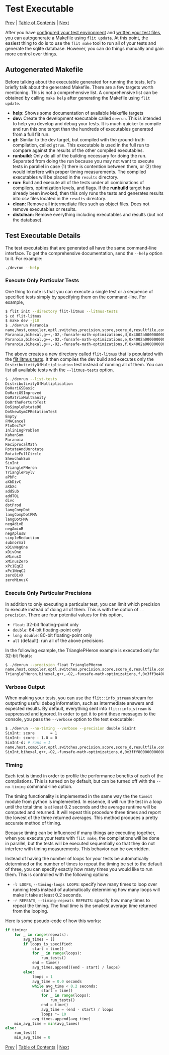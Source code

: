 # Test Executable

[Prev](writing-test-cases.md)
|
[Table of Contents](README.md)
|
[Next](database-structure.md)

After you have [configured your test environment](flit-configuration-file.md)
and [written your test files](writing-test-cases.md), you can autogenerate a
Makefile using `flit update`.  At this point, the easiest thing to do is to use
the `flit make` tool to run all of your tests and generate the sqlite database.
However, you can do things manually and gain more control over things.

## Autogenerated Makefile

Before talking about the executable generated for running the tests, let's
briefly talk about the generated Makefile.  There are a few targets worth
mentioning.  This is not a comprehensive list.  A comprehensive list can be
obtained by calling `make help` after generating the Makefile using `flit
update`.

- **help:** Shows some documentation of available Makefile targets
- **dev:**  Create the development executable called `devrun`.  This is
  intended to help you develop and debug your tests.  It is much quicker to
  compile and run this one target than the hundreds of executables generated
  from a full flit run.
- **gt:** Similar to the dev target, but compiled with the ground-truth
  compilation, called `gtrun`.  This executable is used in the full run to
  compare against the results of the other compiled executables.
- **runbuild:** Only do all of the building necessary for doing the run.
  Separated from doing the run because you may not want to execute tests in
  parallel in case (1) there is contention between them, or (2) they would
  interfere with proper timing measurements.  The compiled executables will be
  placed in the `results` directory.
- **run:** Build and execute all of the tests under all combinations of
  compilers, optimization levels, and flags.  If the **runbuild** target has
  already been invoked, then this only runs the tests and generates results
  into csv files located in the `results` directory.
- **clean:** Remove all intermediate files such as object files.  Does not
  remove executables or results.
- **distclean:** Remove everything including executables and results (but not
  the database).

## Test Executable Details

The test executables that are generated all have the same command-line
interface.  To get the comprehensive documentation, send the `--help` option to
it.  For example:

```bash
./devrun --help
```

### Execute Only Particular Tests

One thing to note is that you can execute a single test or a sequence of
specified tests simply by specifying them on the command-line.  For example,

```bash
$ flit init --directory flit-litmus --litmus-tests
$ cd flit-litmus
$ make dev -j10
$ ./devrun Paranoia
name,host,compiler,optl,switches,precision,score,score_d,resultfile,comparison,comparison_d,file,nanosec
Paranoia,bihexal,g++,-O2,-funsafe-math-optimizations,d,0x4002a000000000000000,10,NULL,NULL,NULL,devrun,1000028414
Paranoia,bihexal,g++,-O2,-funsafe-math-optimizations,e,0x4002a000000000000000,10,NULL,NULL,NULL,devrun,1000030686
Paranoia,bihexal,g++,-O2,-funsafe-math-optimizations,f,0x4002a000000000000000,10,NULL,NULL,NULL,devrun,1000043012
```

The above creates a new directory called `flit-litmus` that is populated with
the [flit litmus tests](litmus-tests.md).  It then compiles the dev build and
executes only the `DistributivityOfMultiplication` test instead of running all
of them.  You can list all available tests with the `--litmus-tests` option.

```bash
$ ./devrun --list-tests
DistributivityOfMultiplication
DoHariGSBasic
DoHariGSImproved
DoMatrixMultSanity
DoOrthoPerturbTest
DoSimpleRotate90
DoSkewSymCPRotationTest
Empty
FMACancel
FtoDecToF
InliningProblem
KahanSum
Paranoia
ReciprocalMath
RotateAndUnrotate
RotateFullCircle
ShewchukSum
SinInt
TrianglePHeron
TrianglePSylv
aPbPc
aXbDivC
aXbXc
addSub
addTOL
divc
dotProd
langCompDot
langCompDotFMA
langDotFMA
negAdivB
negAminB
negAplusB
simpleReduction
subnormal
xDivNegOne
xDivOne
xMinusX
xMinusZero
xPc1EqC2
xPc1NeqC2
zeroDivX
zeroMinusX
```

### Execute Only Particular Precisions

In addition to only executing a particular test, you can limit which precision to execute instead of doing all of them.  This is with the option of `--precision`.  There are four potential values for this option,

- `float`: 32-bit floating-point only
- `double`: 64-bit floating-point only
- `long double`: 80-bit floating-point only
- `all` (default): run all of the above precisions

In the following example, the TrianglePHeron example is executed only for 32-bit floats:

```bash
$ ./devrun --precision float TrianglePHeron
name,host,compiler,optl,switches,precision,score,score_d,resultfile,comparison,comparison_d,file,nanosec
TrianglePHeron,bihexal,g++,-O2,-funsafe-math-optimizations,f,0x3ff3e400000000000000,0.00043487548828125,NULL,NULL,NULL,devrun,6137
```

### Verbose Output

When making your tests, you can use the `flit::info_stream` stream for
outputting useful debug information, such as intermediate answers and expected
results.  By default, everything sent into `flit::info_stream` is suppressed
and ignored.  In order to get it to print these messages to the console, you
pass the `--verbose` option to the test executable:

```bash
$ ./devrun --no-timing --verbose --precision double SinInt
SinInt: score       = 1
SinInt: score - 1.0 = 0
SinInt-d: # runs = 1
name,host,compiler,optl,switches,precision,score,score_d,resultfile,comparison,comparison_d,file,nanosec
SinInt,bihexal,g++,-O2,-funsafe-math-optimizations,d,0x3fff8000000000000000,1,NULL,NULL,NULL,devrun,0
```

### Timing

Each test is timed in order to profile the performance benefits of each of the
compilations.  This is turned on by default, but can be turned off with the
`--no-timing` command-line option.

The timing functionality is implemented in the same way the the `timeit` module
from python is implemented.  In essence, it will run the test in a loop until
the total time is at least 0.2 seconds and the average runtime will be computed
and returned.  It will repeat this procedure three times and report the lowest
of the three returned averages.  This method produces a pretty accurate method
of timing.

Because timing can be influenced if many things are executing together, when
you execute your tests with `flit make`, the compilations will be done in
parallel, but the tests will be executed sequentially so that they do not
interfere with timing measurements.  This behavior can be overridden.

Instead of having the number of loops for your tests be automatically
determined or the number of times to repeat the timing be set to the default of
three, you can specify exactly how many times you would like to run them.  This
is controlled with the following options:

- `-l LOOPS`, `--timing-loops LOOPS`: specify how many times to loop over
  running tests instead of automatically determining how many loops will make
  it take at least 0.2 seconds.
- `-r REPEATS`, `--timing-repeats REPEATS`: specify how many times to repeat
  the timing.  The final time is the smallest average time returned from the
  looping.

Here is some pseudo-code of how this works:

```python
if timing:
    for _ in range(repeats):
        avg_times = []
        if loops_is_specified:
            start = time()
            for _ in range(loops):
                run_tests()
            end = time()
            avg_times.append((end - start) / loops)
        else:
            loops = 1
            avg_time = 0.0 seconds
            while avg_time < 0.2 seconds:
                start = time()
                for _ in range(loops):
                    run_tests()
                end = time()
                avg_time = (end - start) / loops
                loops *= 10
            avg_times.append(avg_time)
    min_avg_time = min(avg_times)
else:
    run_test()
    min_avg_time = 0
```

[Prev](writing-test-cases.md)
|
[Table of Contents](README.md)
|
[Next](database-structure.md)
